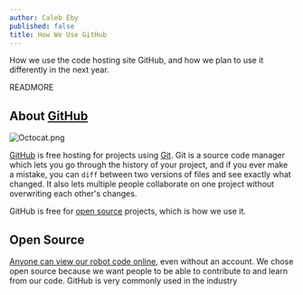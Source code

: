 ```yaml
---
author: Caleb Eby
published: false
title: How We Use GitHub
---
```

How we use the code hosting site GitHub, and how we plan to use it differently in the next year.

READMORE

## About [GitHub](https://github.com)
![Octocat.png]({{site.baseurl}}/source/images/blog/Octocat.png)

[GitHub](https://github.com) is free hosting for projects using [Git](https://git-scm.com/). Git is a source code manager which lets you go through the history of your project, and if you ever make a mistake, you can `diff` between two versions of files and see exactly what changed. It also lets multiple people collaborate on one project without overwriting each other's changes.

GitHub is free for [open source](https://opensource.com/resources/what-open-source) projects, which is how we use it.

## Open Source
[Anyone can view our robot code online](https://github.com/team1432/FRC-2016), even without an account. We chose open source because we want people to be able to contribute to and learn from our code. GitHub is very commonly used in the industry
